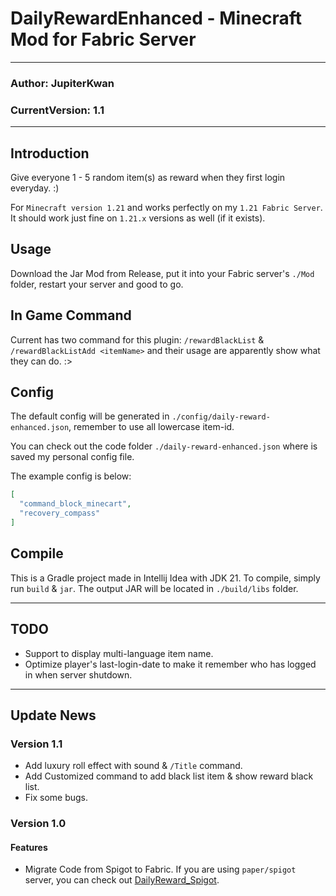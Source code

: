 # DailyRewardEnhanced - Minecraft Mod for Fabric Server

---

### Author: JupiterKwan

### CurrentVersion: 1.1

---

## Introduction

Give everyone 1 - 5 random item(s) as reward when they first login everyday. :)

For ```Minecraft version 1.21``` and works perfectly on my ```1.21 Fabric Server```. It should work just fine on ```1.21.x```
versions as well (if it exists).

## Usage

Download the Jar Mod from Release, put it into your Fabric server's `````./Mod````` folder, restart your
server and good to go.

## In Game Command

Current has two command for this plugin: ```/rewardBlackList``` & ```/rewardBlackListAdd <itemName>``` and their usage are apparently show what they can do. :>

## Config

The default config will be generated in ```./config/daily-reward-enhanced.json```, remember to use all lowercase item-id.

You can check out the code folder ```./daily-reward-enhanced.json``` where is saved my personal config file.

The example config is below:

```json
[
  "command_block_minecart",
  "recovery_compass"
]
```

## Compile

This is a Gradle project made in Intellij Idea with JDK 21. To compile, simply run ```build``` & ```jar```. The output JAR will be located
in ```./build/libs``` folder.

---

## TODO

- Support to display multi-language item name.
- Optimize player's last-login-date to make it remember who has logged in when server shutdown.

---

## Update News

### Version 1.1

- Add luxury roll effect with sound &  ```/Title``` command.
- Add Customized command to add black list item & show reward black list.
- Fix some bugs.

### Version 1.0

#### Features

- Migrate Code from Spigot to Fabric. If you are using ```paper/spigot``` server, you can check out [DailyReward_Spigot](https://github.com/JupiterKwan/DailyReward_Spigot).



